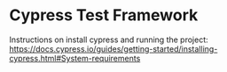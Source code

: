 <h1>Cypress Test Framework</h1>

Instructions on install cypress and running the project:<br />
https://docs.cypress.io/guides/getting-started/installing-cypress.html#System-requirements
